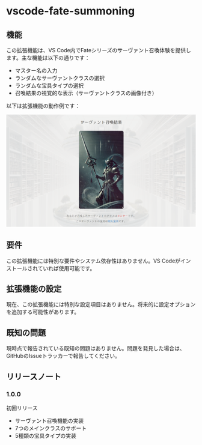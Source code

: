 # vscode-fate-summoning 

## 機能

この拡張機能は、VS Code内でFateシリーズのサーヴァント召喚体験を提供します。主な機能は以下の通りです：

- マスター名の入力
- ランダムなサーヴァントクラスの選択
- ランダムな宝具タイプの選択
- 召喚結果の視覚的な表示（サーヴァントクラスの画像付き）

以下は拡張機能の動作例です：

![サーヴァント召喚例](./images/demo.png)

## 要件

この拡張機能には特別な要件やシステム依存性はありません。VS Codeがインストールされていれば使用可能です。

## 拡張機能の設定

現在、この拡張機能には特別な設定項目はありません。将来的に設定オプションを追加する可能性があります。

## 既知の問題

現時点で報告されている既知の問題はありません。問題を発見した場合は、GitHubのIssueトラッカーで報告してください。

## リリースノート

### 1.0.0

初回リリース

- サーヴァント召喚機能の実装
- 7つのメインクラスのサポート
- 5種類の宝具タイプの実装

